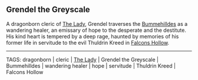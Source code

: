 ## Grendel the Greyscale

A dragonborn cleric of [The Lady](../Gods/The%20Lady.md), Grendel traverses the [Bummehilldes](../Places/Bummehilldes.md) as a wandering healer, an emissary of hope to the desperate and the destitute. His kind heart is tempered by a deep rage, haunted by memories of his former life in servitude to the evil Thuldrin Kreed in [Falcons Hollow](../Places/Falcons_Hollow.md).


---
TAGS: dragonborn | cleric | [The Lady](../Gods/The%20Lady.md) | Grendel the Greyscale | Bummehilldes | wandering healer | hope | servitude | Thuldrin Kreed | Falcons Hollow

